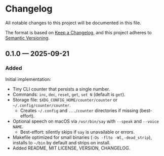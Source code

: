 # Changelog


All notable changes to this project will be documented in this file.

The format is based on [Keep a Changelog](https://keepachangelog.com/en/1.1.0/),
and this project adheres to [Semantic Versioning](https://semver.org/spec/v2.0.0.html).


## 0.1.0 — 2025-09-21

### Added

Initial implementation:

- Tiny CLI counter that persists a single number.
- Commands: `inc`, `dec`, `reset`, `get`, `set N` (default is `get`).
- Storage file: `$XDG_CONFIG_HOME/counter/counter` or `~/.config/counter/counter`.
  - Creates `~/.config` and `.../counter` directories if missing (best-effort).
- Optional speech on macOS via `/usr/bin/say` with `--speak` and `--voice NAME`.
  - Best-effort: silently skips if `say` is unavailable or errors.
- Makefile optimized for small binaries (`-Os -flto -Wl,-dead_strip`),
  installs to `~/bin` by default and strips on install.
- Added README, MIT LICENSE, VERSION, CHANGELOG.

